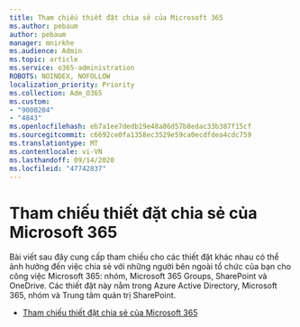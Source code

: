 ```yaml
---
title: Tham chiếu thiết đặt chia sẻ của Microsoft 365
ms.author: pebaum
author: pebaum
manager: mnirkhe
ms.audience: Admin
ms.topic: article
ms.service: o365-administration
ROBOTS: NOINDEX, NOFOLLOW
localization_priority: Priority
ms.collection: Adm_O365
ms.custom:
- "9000204"
- "4843"
ms.openlocfilehash: eb7a1ee7dedb19e48a86d57b8edac33b387f15cf
ms.sourcegitcommit: c6692ce0fa1358ec3529e59ca0ecdfdea4cdc759
ms.translationtype: MT
ms.contentlocale: vi-VN
ms.lasthandoff: 09/14/2020
ms.locfileid: "47742837"
---
```

# <a name="microsoft-365-guest-sharing-settings-reference"></a>Tham chiếu thiết đặt chia sẻ của Microsoft 365

Bài viết sau đây cung cấp tham chiếu cho các thiết đặt khác nhau có thể ảnh hưởng đến việc chia sẻ với những người bên ngoài tổ chức của bạn cho công việc Microsoft 365: nhóm, Microsoft 365 Groups, SharePoint và OneDrive. Các thiết đặt này nằm trong Azure Active Directory, Microsoft 365, nhóm và Trung tâm quản trị SharePoint.

- [Tham chiếu thiết đặt chia sẻ của Microsoft 365](https://docs.microsoft.com/microsoft-365/solutions/microsoft-365-guest-settings?view=o365-worldwide)
